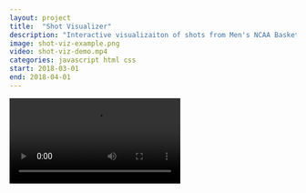 ```yaml
---
layout: project
title:  "Shot Visualizer"
description: "Interactive visualizaiton of shots from Men's NCAA Basketball Games"
image: shot-viz-example.png
video: shot-viz-demo.mp4
categories: javascript html css
start: 2018-03-01
end: 2018-04-01
---
```


<video autoplay controls>
	<source src="/images/{{ page.video }}" type="video/mp4">
</video>